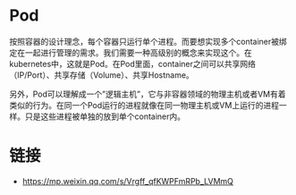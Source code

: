 # Pod

按照容器的设计理念，每个容器只运行单个进程。而要想实现多个container被绑定在一起进行管理的需求。我们需要一种高级别的概念来实现这个。在kubernetes中，这就是Pod。在Pod里面，container之间可以共享网络（IP/Port）、共享存储（Volume）、共享Hostname。

另外，Pod可以理解成一个”逻辑主机”，它与非容器领域的物理主机或者VM有着类似的行为。在同一个Pod运行的进程就像在同一物理主机或VM上运行的进程一样。只是这些进程被单独的放到单个container内。

# 链接

- https://mp.weixin.qq.com/s/Vrgff_qfKWPFmRPb_LVMmQ